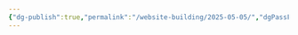 ```yaml
---
{"dg-publish":true,"permalink":"/website-building/2025-05-05/","dgPassFrontmatter":true,"noteIcon":"","created":"2025-05-05T18:48:46.491+08:00","updated":"2025-05-05T19:08:38.591+08:00"}
---
```



